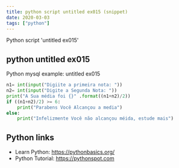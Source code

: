 ```yaml
---
title: python script untitled ex015 (snippet)
date: 2020-03-03
tags: ["python"]
---
```

Python script 'untitled ex015'


## python untitled ex015

Python mysql example: untitled ex015

```python
n1= int(input("Digiite a primeira nota: "))
n2= int(input("Digite a Segunda Nota: "))
print("A Sua média foi {}" .format((n1+n2)/2))
if ((n1+n2)/2) >= 6:
    print("Parabens Você Alcançou a media")
else:
    print("Infelizmente Você não alcançou méida, estude mais")

```

## Python links

- Learn Python: https://pythonbasics.org/
- Python Tutorial: https://pythonspot.com
